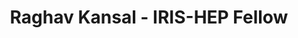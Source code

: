 ---
permalink: /fellows/RaghavKansal.html
layout: fellow
pagetype: fellow
active: false
fellow-name: Raghav Kansal
title: Raghav Kansal - IRIS-HEP Fellow
dates:
  start: 2019-06-01
  end: 2019-08-31
photo: /assets/images/team/fellows-2019/Raghav-Kansal.jpg
institution: University of California, San Diego
e-mail: NoEmailYet
focus-area: ia
project_goal: >
  High granular calorimeters will be the biggest novelty of the CMS Phase II upgrade
  and, in general, for the next generation of collider experiments. This kind of detectors
  offer more opportunities but much more complexity for ordinary tasks such as detector
  simulation. In order to stay within the technical budgets (e.g. computing time)
  and satisfy the demand for large simulation samples, experiments will have to work
  on faster and more accurate simulation techniques. Deep Learning, and in particular
  generative models, offer an interesting possibility to speed up the simulation technique.
  Moreover, Deep Learning solutions are particularly suitable for HGCAL, given the
  pixelated nature of the problem. This project aims to adapt existing work about
  GAN for fast simulation to the irregular geometry of this detector, using graph
  networks as a way to learn a sparse representation of the hit distribution and embed
  it in a regular array, where traditional computing vision techniques can be used.
proposal:
mentors:
- Maurizio Pierini (CERN)
presentations:
- title: Fast HGCAL Simulation with Graph Network
  date: 2019-08-21
  url: https://indico.cern.ch/event/840376/contributions/3525647/attachments/1895521/3127116/GNNs_for_Fast_HGCAL_Simulation_IRIS-HEP.pdf#search=Raghav%20Kansal
  meeting: Summer student project presentations
  meetingurl: https://indico.cern.ch/event/840376/
  recordingurl: https://www.youtube.com/watch?v=wzN_rT-l1S0&t=2614s
  focus-area: ia
- title: Particle Cloud Generation with Message Passing Generative Adversarial Networks
  date: 2022-01-21
  url: https://arxiv.org/abs/2106.11535
  meeting: NeurIPS 2021
  meetingurl: https://nips.cc/Conferences/2021
  focus-area: ia
current_status: >
  <strong>April 2021</strong> - As of Fall 2020, Raghav is beginning graduate studies
  in Physics at the University of California, San Diego
github-username: rkansal47
linkedin-profile: https://www.linkedin.com/in/raghav-kansal-7968968b
challenge-area:
---